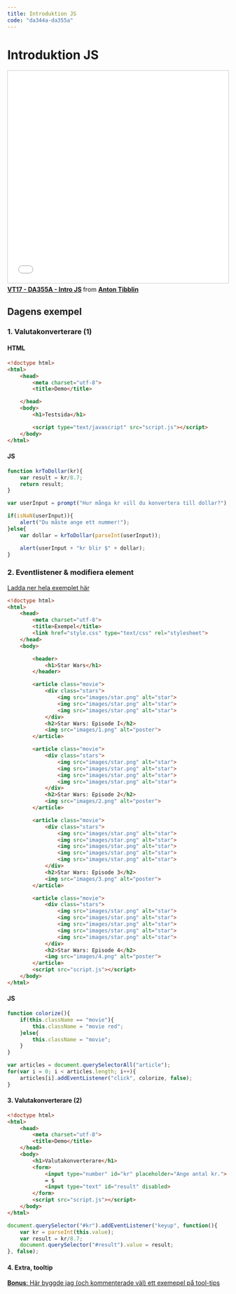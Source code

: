 ```yaml
---
title: Introduktion JS
code: "da344a-da355a"
---
```


# Introduktion JS

<iframe src="//www.slideshare.net/slideshow/embed_code/key/6vP4KVSm9iQDjU" width="595" height="485" frameborder="0" marginwidth="0" marginheight="0" scrolling="no" style="border:1px solid #CCC; border-width:1px; margin-bottom:5px; max-width: 100%;" allowfullscreen> </iframe> <div style="margin-bottom:5px"> <strong> <a href="//www.slideshare.net/AntonTibblin/vt17-da355a-intro-js" title="VT17 - DA355A - Intro JS" target="_blank">VT17 - DA355A - Intro JS</a> </strong> from <strong><a target="_blank" href="//www.slideshare.net/AntonTibblin">Anton Tibblin</a></strong> </div>

## Dagens exempel

### 1. Valutakonverterare (1)

#### HTML

```html
<!doctype html>
<html>
    <head>
		<meta charset="utf-8">
        <title>Demo</title>

    </head>
    <body>
		<h1>Testsida</h1>

		<script type="text/javascript" src="script.js"></script>
    </body>
</html>
```

#### JS

```js
function krToDollar(kr){
	var result = kr/8.7;
	return result;
}

var userInput = prompt("Hur många kr vill du konvertera till dollar?");

if(isNaN(userInput)){
	alert("Du måste ange ett nummer!");
}else{
	var dollar = krToDollar(parseInt(userInput));

	alert(userInput + "kr blir $" + dollar);
}
```

### 2. Eventlistener &amp; modifiera element

[Ladda ner hela exemplet här](7a.zip)

```html
<!doctype html>
<html>
	<head>
		<meta charset="utf-8">
		<title>Exempel</title>
		<link href="style.css" type="text/css" rel="stylesheet">
	</head>
	<body>

		<header>
			<h1>Star Wars</h1>
		</header>

		<article class="movie">
			<div class="stars">
				<img src="images/star.png" alt="star">
				<img src="images/star.png" alt="star">
				<img src="images/star.png" alt="star">
			</div>
			<h2>Star Wars: Episode I</h2>
			<img src="images/1.png" alt="poster">
		</article>

		<article class="movie">
			<div class="stars">
				<img src="images/star.png" alt="star">
				<img src="images/star.png" alt="star">
				<img src="images/star.png" alt="star">
				<img src="images/star.png" alt="star">
			</div>
			<h2>Star Wars: Episode 2</h2>
			<img src="images/2.png" alt="poster">
		</article>

		<article class="movie">
			<div class="stars">
				<img src="images/star.png" alt="star">
				<img src="images/star.png" alt="star">
				<img src="images/star.png" alt="star">
				<img src="images/star.png" alt="star">
				<img src="images/star.png" alt="star">
			</div>
			<h2>Star Wars: Episode 3</h2>
			<img src="images/3.png" alt="poster">
		</article>

		<article class="movie">
			<div class="stars">
				<img src="images/star.png" alt="star">
				<img src="images/star.png" alt="star">
				<img src="images/star.png" alt="star">
				<img src="images/star.png" alt="star">
				<img src="images/star.png" alt="star">
			</div>
			<h2>Star Wars: Episode 4</h2>
			<img src="images/4.png" alt="poster">
		</article>
		<script src="script.js"></script>
	</body>
</html>
```

#### JS

```js
function colorize(){
	if(this.className == "movie"){
		this.className = "movie red";
	}else{
		this.className = "movie";
	}
}

var articles = document.querySelectorAll("article");
for(var i = 0; i < articles.length; i++){
	articles[i].addEventListener("click", colorize, false);
}
```

#### 3. Valutakonverterare (2)

```html
<!doctype html>
<html>
    <head>
		<meta charset="utf-8">
        <title>Demo</title>
    </head>
    <body>
		<h1>Valutakonverterare</h1>
		<form>
			<input type="number" id="kr" placeholder="Ange antal kr.">
			= $
			<input type="text" id="result" disabled>
		</form>
		<script src="script.js"></script>
    </body>
</html>
```

```js
document.querySelector("#kr").addEventListener("keyup", function(){
    var kr = parseInt(this.value);
    var result = kr/8.7;
    document.querySelector("#result").value = result;
}, false);
```

#### 4. Extra, tooltip

[**Bonus**: Här byggde jag (och kommenterade väl) ett exemepel på tool-tips](http://codepen.io/anon/pen/mRwYzZ)

